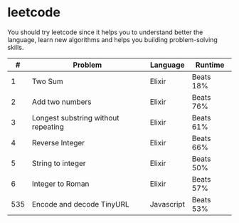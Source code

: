 # leetcode 

You should try leetcode since it helps you to understand better the language, learn new algorithms and helps you building problem-solving skills.  

|#| Problem | Language | Runtime 
|--|--|--|--|
| 1 | Two Sum | Elixir | Beats 18%
| 2 | Add two numbers  | Elixir | Beats 76%
| 3 | Longest substring without repeating | Elixir | Beats 61%
| 4 | Reverse Integer | Elixir | Beats 66%
| 5 | String to integer | Elixir | Beats 50%
| 6 | Integer to Roman | Elixir | Beats 57%
| 535 | Encode and decode TinyURL | Javascript | Beats 53%

